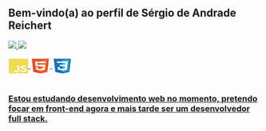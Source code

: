 ## Bem-vindo(a) ao perfil de Sérgio de Andrade Reichert

 <div>
   <a href="https://github.com/sergioreichert">
   <img height="180em" src="https://github-readme-stats.vercel.app/api?username=sergioreichert&show_icons=true&theme=tokyonight&include_all_commits=true&count_private=true"/>
   <img height="180em" src="https://github-readme-stats.vercel.app/api/top-langs/?username=sergioreichert&layout=compact&langs_count=6&theme=tokyonight"/>

</div>
<div style="display: inline_block"><br>
  <img align="center" alt="Js" height="30" width="40" src="https://raw.githubusercontent.com/devicons/devicon/master/icons/javascript/javascript-plain.svg">
  <img align="center" alt="HTML" height="30" width="40" src="https://raw.githubusercontent.com/devicons/devicon/master/icons/html5/html5-original.svg">
  <img align="center" alt="CSS" height="30" width="40" src="https://raw.githubusercontent.com/devicons/devicon/master/icons/css3/css3-original.svg">
</div>
 
 <br>
 
  ### Estou estudando desenvolvimento web no momento, pretendo focar em front-end agora e mais tarde ser um desenvolvedor full stack.
 
